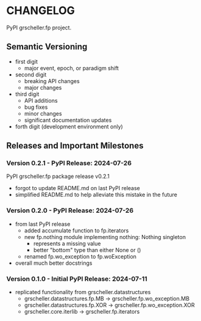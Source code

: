 # CHANGELOG

PyPI grscheller.fp project.

## Semantic Versioning

* first digit
  * major event, epoch, or paradigm shift
* second digit
  * breaking API changes
  * major changes
* third digit
  * API additions
  * bug fixes
  * minor changes
  * significant documentation updates
* forth digit (development environment only)

## Releases and Important Milestones

### Version 0.2.1 - PyPI Release: 2024-07-26

PyPI grscheller.fp package release v0.2.1

* forgot to update README.md on last PyPI release
* simplified README.md to help alleviate this mistake in the future

### Version 0.2.0 - PyPI Release: 2024-07-26

* from last PyPI release
  * added accumulate function to fp.iterators
  * new fp.nothing module implementing nothing: Nothing singleton
    * represents a missing value
    * better "bottom" type than either None or ()
  * renamed fp.wo_exception to fp.woException
* overall much better docstrings

### Version 0.1.0 - Initial PyPI Release: 2024-07-11

* replicated functionality from grscheller.datastructures
  * grscheller.datastructures.fp.MB  -> grscheller.fp.wo_exception.MB
  * grscheller.datastructures.fp.XOR -> grscheller.fp.wo_exception.XOR
  * grscheller.core.iterlib          -> grscheller.fp.iterators

